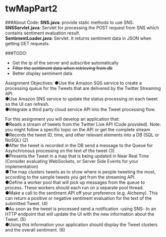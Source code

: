twMapPart2
==========

###About Code:
**SNS.java**: provide static methods to use SNS.  
**SNSServlet.java**:  Servlet for processing the POST request from SNS which contains sentiment evaluation result.  
**SentimentLoader.java**: Servlet. It returns sentiment data in JSON when getting GET requests.  

###TODO:
* Get the ip of the server and subscribe automatically  
* ~~Filter the sentiment data when retrieving from db~~  
* Better display sentiment data  


Assignment Objectives:
●Use the Amazon SQS service to create a processing queue for the Tweets that are delivered by the Twitter Streaming API   
●Use Amazon SNS service to update the status processing on each tweet so the UI can refresh.  
●Integrate a third party cloud service API into the Tweet processing flow.  

For this assignment you will develop an application that:  
●Reads a stream of tweets from the Twitter Live API (Code provided). Note: you might follow a specific topic on the API or get the complete stream  
●Records the tweet ID, time, and other relevant elements into a DB (SQL or NoSQL) (2)  
●After the tweet is recorded in the DB send a message to the Queue for Asynchronous processing on the text of the tweet (3)  
●Presents the Tweet in a map that is being updated in Near Real Time (Consider evaluating WebSockets, or Server Side Events for your implementation)  
●The map clusters tweets as to show where is people tweeting the most, according to the sample tweets you get from the streaming API.  
●Define a worker pool that will pick up messages from the queue to process. These workers should each run on a separate pool thread.  
●Make a call to the sentiment API off your preference (e.g. Alchemy). This can return a positive or negative sentiment evaluation for the text of the submitted Tweet. (4)  
●As soon as the tweet is processed send a notification -using SNS- to an HTTP endpoint that will update the UI with the new information about the Tweet. (5)  
●Using this information your application should display the Tweet clusters and the overall sentiment. (6)  
